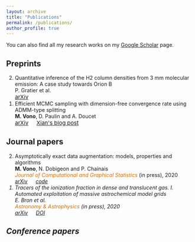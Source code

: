 ```yaml
---
layout: archive
title: "Publications"
permalink: /publications/
author_profile: true
---
```


You can also find all my research works on my [Google Scholar](https://scholar.google.fr/citations?user=R5dfDTAAAAAJ&hl=en) page.

## Preprints

<ol reversed>
	<li>
	 	Quantitative inference of the H2 column densities from 3 mm molecular emission: A case study towards Orion B<br>
	    P. Gratier et al.<br>
		<a style="font-size:15px" href="https://arxiv.org/abs/2008.13417"><i class="ai ai-arxiv"></i> arXiv</a>
  	</li>
	<li>
	  	Efficient MCMC sampling with dimension-free convergence rate using ADMM-type splitting<br>
	    <b>M. Vono</b>, D. Paulin and A. Doucet<br>
		<a style="font-size:15px" href="https://arxiv.org/abs/1905.11937"><i class="ai ai-arxiv"></i> arXiv</a> &emsp;
		<a style="font-size:15px" href="https://xianblog.wordpress.com/2019/06/24/efficient-mcmc-sampling/"><i class="fas fa-fw fa-comments"></i> Xian's blog post</a>
  	</li>
</ol> 


## Journal papers

<ol reversed>
	<li>
	 	Asymptotically exact data augmentation: models, properties and algorithms<br>
	    <b>M. Vono</b>, N. Dobigeon and P. Chainais<br>
	    <i style='color:#db6e00'>Journal of Computational and Graphical Statistics</i> (in press), 2020<br>
		<a href="https://arxiv.org/abs/1902.05754"><i class="ai ai-arxiv"></i> arXiv</a> &emsp; 
		<a href="https://github.com/mvono/2020-JCGS-AXDA"><i class="fa fa-fw fa-github">code</a>
  	</li>
	<li>
	 	Tracers of the ionization fraction in dense and translucent gas. I. Automated exploitation of massive astrochemical model grids<br> 
      	E. Bron et al.<br>
      	<i style='color:#db6e00'>Astronomy & Astrophysics</i> (in press), 2020<br>
		<a href="https://arxiv.org/abs/2007.13593"><i class="ai ai-arxiv"></i> arXiv</a> &emsp;
		<a href="https://doi.org/10.1051/0004-6361/202038040"><i class="ai ai-doi"></i> DOI</a>
  	</li>
</ol>

## Conference papers  

